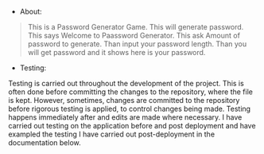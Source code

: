 * About:
>This is a Password Generator Game.
>This will generate password.
>This says Welcome to Paassword Generator.
>This ask Amount of password to generate.
>Than input your password length.
>Than you will get password and it shows here is your password.

* Testing:

Testing is carried out throughout the development of the project. This is often done before committing the changes to the repository, where the file is kept. However, sometimes, changes are committed to the repository before rigorous testing is applied, to control changes being made. Testing happens immediately after and edits are made where necessary. I have carried out testing on the application before and post deployment and have exampled the testing I have carried out post-deployment in the documentation below. 


